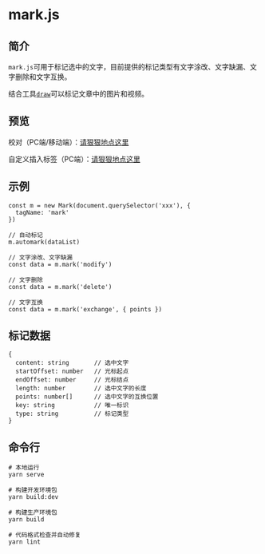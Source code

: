 # mark.js

## 简介
`mark.js`可用于标记选中的文字，目前提供的标记类型有文字涂改、文字缺漏、文字删除和文字互换。

结合工具[`draw`](https://github.com/luobin01/draw)可以标记文章中的图片和视频。

## 预览

校对（PC端/移动端）：[请狠狠地点这里](https://luoqiling.github.io/mark.js/examples/umd/)

自定义插入标签（PC端）：[请狠狠地点这里](https://luoqiling.github.io/mark.js/examples/customize/)

## 示例

````
const m = new Mark(document.querySelector('xxx'), {
  tagName: 'mark'
})

// 自动标记
m.automark(dataList)

// 文字涂改、文字缺漏
const data = m.mark('modify')

// 文字删除
const data = m.mark('delete')

// 文字互换
const data = m.mark('exchange', { points })
````

## 标记数据

````
{
  content: string       // 选中文字
  startOffset: number   // 光标起点
  endOffset: number     // 光标结点
  length: number        // 选中文字的长度
  points: number[]      // 选中文字的互换位置
  key: string           // 唯一标识
  type: string          // 标记类型
}
````

## 命令行

````
# 本地运行
yarn serve

# 构建开发环境包
yarn build:dev

# 构建生产环境包
yarn build

# 代码格式检查并自动修复
yarn lint
````
